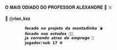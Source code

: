 




𝐎 𝐌𝐀𝐈𝐒 𝐎𝐃𝐈𝐀𝐃𝐎 𝐃𝐎 𝐏𝐑𝐎𝐅𝐄𝐒𝐒𝐎𝐑 𝐀𝐋𝐄𝐗𝐀𝐍𝐃𝐑𝐄 👺 ☠️

📸 @𝐫𝐢𝐚𝐧_𝐤𝐱𝐳


             𝙛𝙤𝙘𝙖𝙙𝙤 𝙣𝙤 𝙥𝙧𝙤𝙟𝙚𝙩𝙤 𝙙𝙖 𝙢𝙤𝙣𝙩𝙖𝙙𝙞𝙣𝙝𝙖 💣
             𝙛𝙤𝙘𝙖𝙙𝙤 𝙣𝙤𝙨 𝙚𝙨𝙩𝙪𝙙𝙤𝙨 🎈📌
             𝙟𝙖 𝙘𝙤𝙧𝙧𝙚𝙣𝙙𝙤 𝙖𝙩𝙧𝙖𝙨 𝙙𝙚 𝙚𝙢𝙥𝙧𝙚𝙜𝙤 💸
             𝗷𝗼𝗴𝗮𝗱𝗼𝗿/𝘀𝘂𝗯 𝟭𝟳 ⚽️


